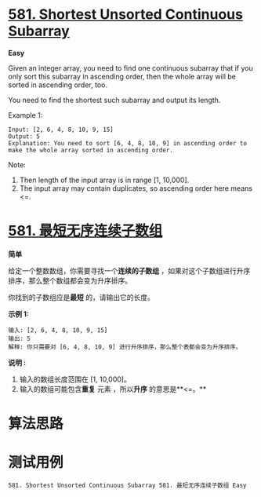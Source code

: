 # [581. Shortest Unsorted Continuous Subarray][enTitle]

**Easy**

Given an integer array, you need to find one continuous subarray that if you only sort this subarray in ascending order, then the whole array will be sorted in ascending order, too.

You need to find the shortest such subarray and output its length.

Example 1:

```
Input: [2, 6, 4, 8, 10, 9, 15]
Output: 5
Explanation: You need to sort [6, 4, 8, 10, 9] in ascending order to make the whole array sorted in ascending order.

```



Note:

1. Then length of the input array is in range [1, 10,000]. 
2. The input array may contain duplicates, so ascending order here means <=. 




# [581. 最短无序连续子数组][cnTitle]

**简单**

给定一个整数数组，你需要寻找一个**连续的子数组** ，如果对这个子数组进行升序排序，那么整个数组都会变为升序排序。

你找到的子数组应是**最短** 的，请输出它的长度。

**示例 1:** 

```
输入: [2, 6, 4, 8, 10, 9, 15]
输出: 5
解释: 你只需要对 [6, 4, 8, 10, 9] 进行升序排序，那么整个表都会变为升序排序。

```

**说明 :** 

1. 输入的数组长度范围在 [1, 10,000]。 
2. 输入的数组可能包含**重复** 元素 ，所以**升序** 的意思是**<=。** 




# 算法思路

# 测试用例
```
581. Shortest Unsorted Continuous Subarray 581. 最短无序连续子数组 Easy
```

[enTitle]: https://leetcode.com/problems/shortest-unsorted-continuous-subarray/
[cnTitle]: https://leetcode-cn.com/problems/shortest-unsorted-continuous-subarray/
